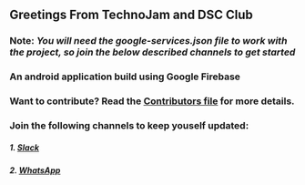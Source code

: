## Greetings From TechnoJam and DSC Club

### Note: *You will need the google-services.json file to work with the project, so join the below described channels to get started*


### An android application build using Google Firebase
### Want to contribute? Read the [Contributors file](/contributors.md) for more details.   
### Join the following channels to keep youself updated:
	
##### 1. [Slack](https://join.slack.com/t/gudevs/shared_invite/enQtNDI4ODY5ODM4NzI3LTg3ZTNkYzhiODIyYmU5Y2VmMGRjMDBjZTQxOTI4NGE2NTZlMzQwZjhmOWFmMmIyMGEwNDNjOTE5YTQ4MDk4MjI)
##### 2. [WhatsApp](https://chat.whatsapp.com/8KQi05Jte7I3rXoTDXCysT)

